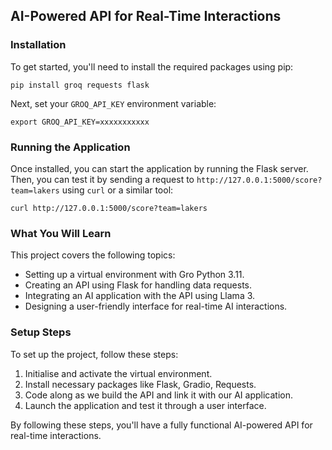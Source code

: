 <h2>AI-Powered API for Real-Time Interactions</h2>

<h3>Installation</h3>

<p>To get started, you'll need to install the required packages using pip:</p>

<pre><code>pip install groq requests flask</code></pre>

<p>Next, set your <code>GROQ_API_KEY</code> environment variable:</p>

<pre><code>export GROQ_API_KEY=xxxxxxxxxxx</code></pre>

<h3>Running the Application</h3>

<p>Once installed, you can start the application by running the Flask server. Then, you can test it by sending a request to <code>http://127.0.0.1:5000/score?team=lakers</code> using <code>curl</code> or a similar tool:</p>

<pre><code>curl http://127.0.0.1:5000/score?team=lakers</code></pre>

<h3>What You Will Learn</h3>

<p>This project covers the following topics:</p>

<ul>
  <li>Setting up a virtual environment with Gro Python 3.11.</li>
  <li>Creating an API using Flask for handling data requests.</li>
  <li>Integrating an AI application with the API using Llama 3.</li>
  <li>Designing a user-friendly interface for real-time AI interactions.</li>
</ul>

<h3>Setup Steps</h3>

<p>To set up the project, follow these steps:</p>

<ol>
  <li>Initialise and activate the virtual environment.</li>
  <li>Install necessary packages like Flask, Gradio, Requests.</li>
  <li>Code along as we build the API and link it with our AI application.</li>
  <li>Launch the application and test it through a user interface.</li>
</ol>

<p>By following these steps, you'll have a fully functional AI-powered API for real-time interactions.</p>
